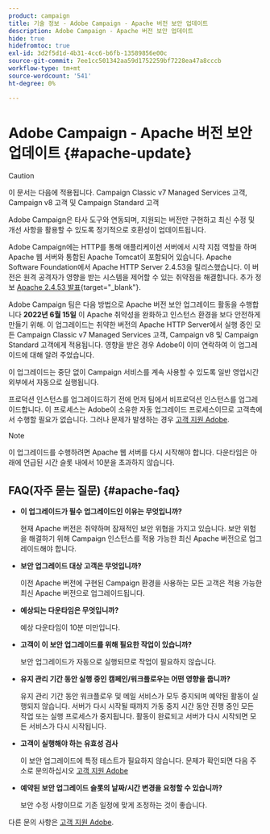 ```yaml
---
product: campaign
title: 기술 정보 - Adobe Campaign - Apache 버전 보안 업데이트
description: Adobe Campaign - Apache 버전 보안 업데이트
hide: true
hidefromtoc: true
exl-id: 3d2f5d1d-4b31-4cc6-b6fb-13589856e00c
source-git-commit: 7ee1cc501342aa59d1752259bf7228ea47a8cccb
workflow-type: tm+mt
source-wordcount: '541'
ht-degree: 0%

---
```


# Adobe Campaign - Apache 버전 보안 업데이트 {#apache-update}

>[!CAUTION]
>이 문서는 다음에 적용됩니다. Campaign Classic v7 Managed Services 고객, Campaign v8 고객 및 Campaign Standard 고객

Adobe Campaign은 타사 도구와 연동되며, 지원되는 버전만 구현하고 최신 수정 및 개선 사항을 활용할 수 있도록 정기적으로 호환성이 업데이트됩니다.

Adobe Campaign에는 HTTP를 통해 애플리케이션 서버에서 시작 지점 역할을 하며 Apache 웹 서버와 통합된 Apache Tomcat이 포함되어 있습니다. Apache Software Foundation에서 Apache HTTP Server 2.4.53을 릴리스했습니다. 이 버전은 원격 공격자가 영향을 받는 시스템을 제어할 수 있는 취약점을 해결합니다. 추가 정보 [Apache 2.4.53 발표](https://downloads.apache.org/httpd/Announcement2.4.html){target=&quot;_blank&quot;}.

Adobe Campaign 팀은 다음 방법으로 Apache 버전 보안 업그레이드 활동을 수행합니다 **2022년 6월 15일** 이 Apache 취약성을 완화하고 인스턴스 환경을 보다 안전하게 만들기 위해. 이 업그레이드는 취약한 버전의 Apache HTTP Server에서 실행 중인 모든 Campaign Classic v7 Managed Services 고객, Campaign v8 및 Campaign Standard 고객에게 적용됩니다. 영향을 받은 경우 Adobe이 이미 연락하여 이 업그레이드에 대해 알려 주었습니다.

이 업그레이드는 중단 없이 Campaign 서비스를 계속 사용할 수 있도록 일반 영업시간 외부에서 자동으로 실행됩니다.

프로덕션 인스턴스를 업그레이드하기 전에 먼저 팀에서 비프로덕션 인스턴스를 업그레이드합니다. 이 프로세스는 Adobe이 소유한 자동 업그레이드 프로세스이므로 고객측에서 수행할 필요가 없습니다. 그러나 문제가 발생하는 경우 [고객 지원 Adobe](https://experienceleague.adobe.com/?support-solution=Campaign#support).


>[!NOTE]
>이 업그레이드를 수행하려면 Apache 웹 서버를 다시 시작해야 합니다. 다운타임은 아래에 언급된 시간 슬롯 내에서 10분을 초과하지 않습니다.

## FAQ(자주 묻는 질문) {#apache-faq}

* **이 업그레이드가 필수 업그레이드인 이유는 무엇입니까?**

   현재 Apache 버전은 취약하며 잠재적인 보안 위협을 가지고 있습니다. 보안 위험을 해결하기 위해 Campaign 인스턴스를 적용 가능한 최신 Apache 버전으로 업그레이드해야 합니다.

* **보안 업그레이드 대상 고객은 무엇입니까?**

   이전 Apache 버전에 구현된 Campaign 환경을 사용하는 모든 고객은 적용 가능한 최신 Apache 버전으로 업그레이드됩니다.

* **예상되는 다운타임은 무엇입니까?**

   예상 다운타임이 10분 미만입니다.

* **고객이 이 보안 업그레이드를 위해 필요한 작업이 있습니까?**

   보안 업그레이드가 자동으로 실행되므로 작업이 필요하지 않습니다.

* **유지 관리 기간 동안 실행 중인 캠페인/워크플로우는 어떤 영향을 줍니까?**

   유지 관리 기간 동안 워크플로우 및 메일 서비스가 모두 중지되며 예약된 활동이 실행되지 않습니다. 서버가 다시 시작될 때까지 가동 중지 시간 동안 진행 중인 모든 작업 또는 실행 프로세스가 중지됩니다. 활동이 완료되고 서버가 다시 시작되면 모든 서비스가 다시 시작됩니다.

* **고객이 실행해야 하는 유효성 검사**

   이 보안 업그레이드에 특정 테스트가 필요하지 않습니다. 문제가 확인되면 다음 주소로 문의하십시오 [고객 지원 Adobe](https://experienceleague.adobe.com/?support-solution=Campaign#support)


* **예약된 보안 업그레이드 슬롯의 날짜/시간 변경을 요청할 수 있습니까?**

   보안 수정 사항이므로 기존 일정에 맞게 조정하는 것이 좋습니다.


다른 문의 사항은 [고객 지원 Adobe](https://experienceleague.adobe.com/?support-solution=Campaign#support).
